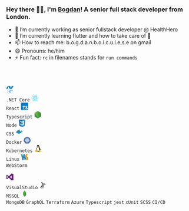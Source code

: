 ### Hey there 👋🏻, I'm [Bogdan](https://www.linkedin.com/in/bogdanboiculese)! A senior full stack developer from London.

- 🔭 I’m currently working as senior fullstack developer @ HealthHero
- 🌱 I’m currently learning flutter and how to take care of 🐇
- 📫 How to reach me: b.o.g.d.a.n.b.o.i.c.u.l.e.s.e on gmail
- 😄 Pronouns: he/him
- ⚡ Fun fact: `rc` in filenames stands for `run commands` 

</br>
</br>

<code><img height="20" src="https://raw.githubusercontent.com/devicons/devicon/2809b567852a4648062a2d3e7c1c531367458c0b/icons/dot-net/dot-net-plain-wordmark.svg" alt="dot-net" /> .NET Core</code>
<code><img height="20" src="https://raw.githubusercontent.com/devicons/devicon/2809b567852a4648062a2d3e7c1c531367458c0b/icons/react/react-original.svg" alt="React" /> React</code>
<code><img height="20" src="https://raw.githubusercontent.com/devicons/devicon/2809b567852a4648062a2d3e7c1c531367458c0b/icons/typescript/typescript-original.svg" alt="Typescript" /> Typescript</code>
<code><img height="20" src="https://raw.githubusercontent.com/devicons/devicon/2809b567852a4648062a2d3e7c1c531367458c0b/icons/nodejs/nodejs-original.svg" alt="Node" /> Node</code>
<code><img height="20" src="https://raw.githubusercontent.com/devicons/devicon/2809b567852a4648062a2d3e7c1c531367458c0b/icons/css3/css3-original.svg" alt="CSS" /> CSS</code>
<code><img height="20" src="https://raw.githubusercontent.com/devicons/devicon/2809b567852a4648062a2d3e7c1c531367458c0b/icons/docker/docker-original.svg" alt="Docker" /> Docker</code>
<code><img height="20" src="https://raw.githubusercontent.com/devicons/devicon/2809b567852a4648062a2d3e7c1c531367458c0b/icons/kubernetes/kubernetes-plain.svg" alt="Kubernetes" /> Kubernetes</code>
<code><img height="20" src="https://raw.githubusercontent.com/devicons/devicon/2809b567852a4648062a2d3e7c1c531367458c0b/icons/linux/linux-original.svg" alt="Linux" /> Linux</code>
<code><img height="20" src="https://raw.githubusercontent.com/devicons/devicon/2809b567852a4648062a2d3e7c1c531367458c0b/icons/webstorm/webstorm-original.svg" alt="WebStorm" /> WebStorm</code>

<code><img height="20" src="https://raw.githubusercontent.com/devicons/devicon/2809b567852a4648062a2d3e7c1c531367458c0b/icons/visualstudio/visualstudio-plain.svg" alt="Visual Studio" /> VisualStudio</code>
<code><img height="20" src="https://raw.githubusercontent.com/devicons/devicon/2809b567852a4648062a2d3e7c1c531367458c0b/icons/microsoftsqlserver/microsoftsqlserver-plain.svg" alt="MSSQL" /> MSSQL</code>
<code><img height="20" src="https://raw.githubusercontent.com/devicons/devicon/2809b567852a4648062a2d3e7c1c531367458c0b/icons/mongodb/mongodb-original.svg" alt="MongoDB" /> MongoDB</code>
<code>GraphQL</code>
<code>Terraform</code>
<code>Azure</code>
<code>Typescript</code>
<code>jest</code>
<code>xUnit</code>
<code>SCSS</code>
<code>CI/CD</code>


